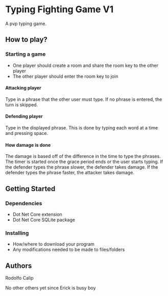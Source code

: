 # Typing Fighting Game V1

A pvp typing game.

## How to play?

### Starting a game
* One player should create a room and share the room key to the other player
* The other player should enter the room key to join

#### Attacking player
Type in a phrase that the other user must type.
If no phrase is entered, the turn is skipped.

#### Defending player
Type in the displayed phrase. This is done by typing each word at a time and pressing space.

#### How damage is done
The damage is based off of the difference in the time to type the phrases. The timer is started once the grace period ends or the user starts typing.
If the defender types the phrase slower, the defender takes damage.
If the defender types the phrase faster, the attacker takes damage.

## Getting Started

### Dependencies

* Dot Net Core extension
* Dot Net Core SQLite package

### Installing

* How/where to download your program
* Any modifications needed to be made to files/folders


## Authors
Rodolfo Calip

No other others yet since Erick is busy boy
